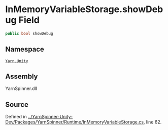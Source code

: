 <!-- This file was generated by a tool. Do not edit this file by hand. -->

# InMemoryVariableStorage.showDebug Field


```csharp
public bool showDebug
```



## Namespace
[`Yarn.Unity`](/api/csharp/yarn.unity/README.md)

## Assembly
YarnSpinner.dll

## Source
Defined in [../YarnSpinner-Unity-Dev/Packages/YarnSpinner/Runtime/InMemoryVariableStorage.cs](https://github.com/YarnSpinnerTool/YarnSpinner-Unity//blob/develop/Runtime/InMemoryVariableStorage.cs#L62), line 62.
